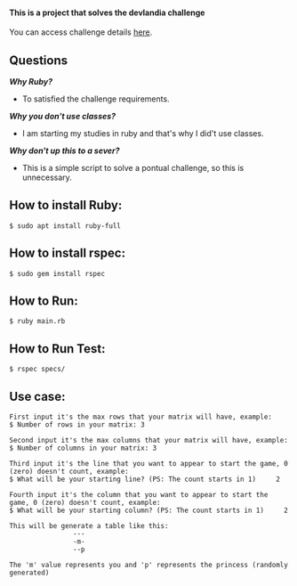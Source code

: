 #### This is a project that solves the devlandia challenge

You can access challenge details [here](https://www.hackerrank.com/challenges/saveprincess2/problem).


## Questions

***Why Ruby?***
* To satisfied the challenge requirements.

***Why you don't use classes?***
* I am starting my studies in ruby and that's why I did't use classes.

***Why don't up this to a sever?***
* This is a simple script to solve a pontual challenge, so this is unnecessary.

## How to install Ruby:
    $ sudo apt install ruby-full

## How to install rspec:
    $ sudo gem install rspec

## How to Run:
    $ ruby main.rb

## How to Run Test:
    $ rspec specs/

## Use case:

    First input it's the max rows that your matrix will have, example:
    $ Number of rows in your matrix: 3

    Second input it's the max columns that your matrix will have, example:
    $ Number of columns in your matrix: 3

    Third input it's the line that you want to appear to start the game, 0 (zero) doesn't count, example:
    $ What will be your starting line? (PS: The count starts in 1)     2

    Fourth input it's the column that you want to appear to start the game, 0 (zero) doesn't count, example:
    $ What will be your starting column? (PS: The count starts in 1)     2

    This will be generate a table like this:
                    ---
                    -m-
                    --p

    The 'm' value represents you and 'p' represents the princess (randomly generated) 